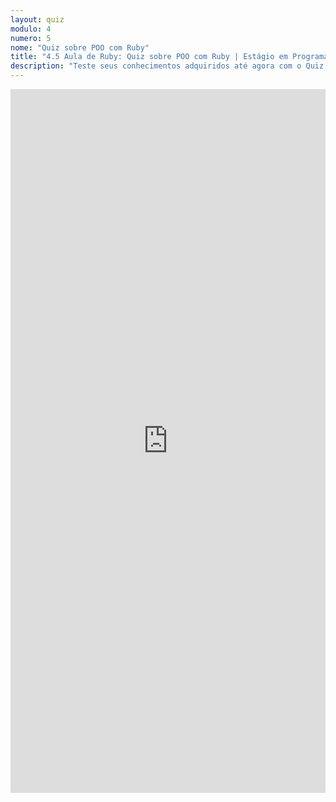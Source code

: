 ```yaml
---
layout: quiz
modulo: 4
numero: 5
nome: "Quiz sobre POO com Ruby"
title: "4.5 Aula de Ruby: Quiz sobre POO com Ruby | Estágio em Programação"
description: "Teste seus conhecimentos adquiridos até agora com o Quiz sobre POO com Ruby."
---
```


<iframe src="https://docs.google.com/forms/d/e/1FAIpQLScpCAYZFrF7Q-zyuK2c8z4RkojUIf-gTCI7UHCx4zy9WaG8VA/viewform?embedded=true" width="100%" height="1126" frameborder="0" marginheight="0" marginwidth="0">Carregando…</iframe>
